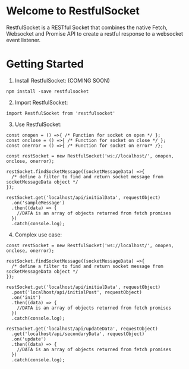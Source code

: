 # Welcome to RestfulSocket

RestfulSocket is a RESTful Socket that combines the native Fetch, Websocket and Promise API to create a 
restful response to a websocket event listener.


# Getting Started

1. Install RestfulSocket: (COMING SOON)

```
npm install -save restfulsocket
```

2. Import RestfulSocket: 

```
import RestfulSocket from 'restfulsocket'
```

3. Use RestfulSocket:

```
const onopen = () =>{ /* Function for socket on open */ };
const onclose = () =>{ /* Function for socket on close */ };
const onerror = () =>{ /* Function for socket on error* /};

const restSocket = new RestfulSocket('ws://localhost/', onopen, onclose, onerror);

restSocket.findSocketMessage((socketMessageData) =>{
  /* define a filter to find and return socket message from socketMessageData object */
});

restSocket.get('localhost/api/initialData', requestObject)
  .on('sampleMessage')
  .then((data) => {
    //DATA is an array of objects returned from fetch promises
  })
  .catch(console.log);
```

4. Complex use case:

```
const restSocket = new RestfulSocket('ws://localhost/', onopen, onclose, onerror);

restSocket.findSocketMessage((socketMessageData) =>{
  /* define a filter to find and return socket message from socketMessageData object */
});

restSocket.get('localhost/api/initialData', requestObject)
  .post('localhost/api/initialPost', requestObject)
  .on('init')
  .then((data) => {
    //DATA is an array of objects returned from fetch promises
  })
  .catch(console.log);

restSocket.get('localhost/api/updateData', requestObject)
  .get('localhost/api/secondaryData', requestObject)
  .on('update')
  .then((data) => {
    //DATA is an array of objects returned from fetch promises
  })
  .catch(console.log);
```
